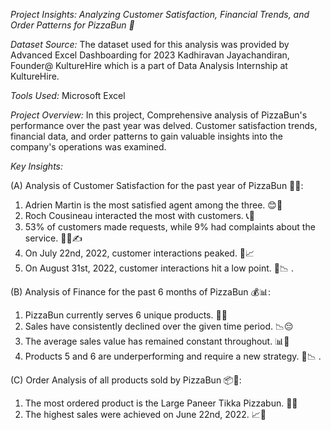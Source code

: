 
*Project Insights: Analyzing Customer Satisfaction, Financial Trends, and Order Patterns for PizzaBun 🍕*

*Dataset Source:* The dataset used for this analysis was provided by Advanced Excel Dashboarding for 2023
Kadhiravan Jayachandiran, Founder@ KultureHire which is a part of Data Analysis Internship at KultureHire.

*Tools Used:* Microsoft Excel

*Project Overview:*
In this project, Comprehensive analysis of PizzaBun's performance over the past year was delved. Customer satisfaction trends, financial data, and order patterns to gain valuable insights into the company's operations was examined.

*Key Insights:*

(A) Analysis of Customer Satisfaction for the past year of PizzaBun 🍕😃:

1. Adrien Martin is the most satisfied agent among the three. 😊👏
2. Roch Cousineau interacted the most with customers. 📞👥
3. 53% of customers made requests, while 9% had complaints about the service. 🙋‍♂️✍️
4. On July 22nd, 2022, customer interactions peaked. 📆📈
5. On August 31st, 2022, customer interactions hit a low point. 📆📉
.

(B) Analysis of Finance for the past 6 months of PizzaBun 💰📊:

1. PizzaBun currently serves 6 unique products. 🍕🍔
2. Sales have consistently declined over the given time period. 📉😔
3. The average sales value has remained constant throughout. 📊🧐
4. Products 5 and 6 are underperforming and require a new strategy. 🤔📉
.

(C) Order Analysis of all products sold by PizzaBun 📦🍕:

1. The most ordered product is the Large Paneer Tikka Pizzabun. 🥇🍕
2. The highest sales were achieved on June 22nd, 2022. 📈🎉
